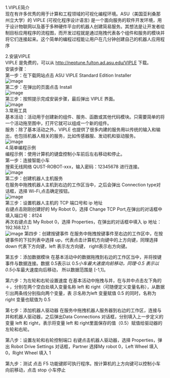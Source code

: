 1.VIPLE简介   
  现在有许多优秀的用于计算和工程领域的可视化编程环境。ASU（美国亚利桑那州立大学）的 VIPLE (可视化程序设计语言) 是一个面向服务的软件开发环境，用于设计物联网以及基于多种硬件平台的机器人创建简易服务。其想法是让开发者绘制目标应用程序的流程图，而开发过程就是通过拖拽代表各个组件和服务的模块并将它们连接起来。这个简单的编程过程能让用户在几分钟创建自己的机器人应用程序  

2.安装VIPLE  
  VIPLE 是免费的，可以从 http://neptune.fulton.ad.asu.edu/VIPLE 下载。  
安装步骤：  
  第一步：在下载网站点击 ASU VIPLE Standard Edition Installer  
   ![image](https://github.com/QustRobot/RunCarInMazes/blob/master/images/8.PNG)   
  第二步：在弹出的页面点击 Install    
   ![image](https://github.com/QustRobot/RunCarInMazes/blob/master/images/9.PNG)   
  第三步：按照提示完成安装步骤，最后弹出 VIPLE 界面。   
 ![image](https://github.com/QustRobot/RunCarInMazes/blob/master/images/10.jpg)   
3.常用工具  
  基本活动：活动用于创建新的组件、服务、函数或其他代码模块。只需要简单的将一个活动拖至图中，打开它就可以组成一个新的组件。  
  服务：除了基本活动之外，VIPLE 也提供了很多内建的服务用以传统的输入和输出，也包括机器人相关的服务，比如传感器服、发动机和驱动服务。  
   ![image](https://github.com/QustRobot/RunCarInMazes/blob/master/images/11.jpg)   
4.简单编程示例  
  编程示例：使用计算机的键盘控制小车前后左右移动和停止。  
第一步：连接智能小车  
  搜索无线网络 QUST-ROBOT-xxx，输入密码：12345678 进行连接。  
   ![image](https://github.com/QustRobot/RunCarInMazes/blob/master/images/12.jpg)   
第二步：创建机器人主机服务  
  在服务中拖拽机器人主机到右边的工作区当中，之后会弹出 Connection type对话框，选择 Wi-Fi,点击确定按钮。   
   ![image](https://github.com/QustRobot/RunCarInMazes/blob/master/images/13.jpg)   
第三步：设置机器人主机的 TCP 端口号和 ip 地址   
  右键点击刚刚创建好的 My Robot 0，选择 Change TCP Port,在弹出的对话框中填入端口号：8124  
  再次右键点击 My Robot 0，选择 Properties，在弹出的对话框中填入 ip 地址：192.168.12.1  
   ![image](https://github.com/QustRobot/RunCarInMazes/blob/master/images/14.jpg) 
第四步：创建按键事件
  在服务中拖拽按键事件至右边的工作区中，在按键事件的下拉列表中选择 up，代表点击计算机方向键中的上方向键，同理选择 down 代表下方向键，left 表示左方向键，
right表示右方向键。

第五步：添加数据模块
  在基本活动中的数据拖拽到右边的工作区当中，并将按键事件与数据连接。数据 0.5表示以 0.5*小车最大速度向前移动，同理-0.5 表示以 0.5*小车最大速度向后移动，
所以数据范围是 [-1,1]。
  
第六步：为左轮和右轮设置速度
  在基本活动中拖拽与并，在与并中点击左下角的＋，分别在两个空白处填入变量名称 left 和 right（可随便定义变量名称），从数据引出两条线分别指向两个变量，表
示名称为left 变量赋值 0.5 的同时，名称为 right 变量也赋值为 0.5

第七步：添加机器人驱动器
  在服务中拖拽机器人服务器到右边的工作区，连接与并和机器人驱动器，之后弹出Data Connections 对话框，分别填入上一步定义的变量 left 和 right，表示将变量 left 
和 right里面保存的值（0.5）赋值给驱动器的左轮和右轮。

第八步：设置左轮和右轮控制端口
  右键点击机器人驱动器，选择 Properties，弹出 Robot Drive Settings 对话框，Partner 选择My robot 0，Left Wheel 填入 0，Right Wheel 填入 1 

第九步：测试
  点击 F5 功能键即可执行程序。按计算机的上方向键可以控制小车向前移动，点击 stop 小车停止

